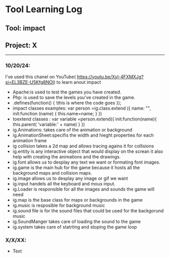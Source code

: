 # Tool Learning Log

## Tool: **impact**

## Project: **X**

---

### 10/20/24:
I've used this chanel on YouTube( https://youtu.be/Xyl-4FXMXJg?si=EL3BZE-U5Kfg8NOI) to learn anout impact
* Apache:is used to test the games you have created.
* Php: is used to save the levels you've created in the game.
* .defines(function() {
    \\this is where the code goes
});
* impact classes examples:
 var person =ig.class.extend ({
    name: "",
    init:function (name) {
        this.name=name;
    }
})
* toextend classes :
var variable =person.extend({
    init:function(name){
        this.parent( 'variable:' + name)
    }
})
* ig.Animations: takes care of the animation or background
* ig.AnimationSheet:specifis the width and hieght properties for each animation frame
* ig collision takes a 2d map and allows tracing agains it for collisions
* ig.entity is any interactive object that would display on the screan it also help with creating the animations and the drawings.
* ig.font allows us to desplay any text we want or formating font images.
* ig.game is the main hub for the game because it hosts all the background maps and collision maps.
* ig.image allows us to desplay any image or gif we want
* ig.input handels all the keyboard and mous input.
* ig.Loader is responsible for all the images and sounds the game will need
* ig.map is the base class for maps or backgrounds in the game
* ig.music is resposible for background music
* ig.sound file is for the sound files that could be used for the backgorund music
* ig.SoundManger takes care of loading the sound to the game
* ig.system takes care of statrting and stoping the game loop

### X/X/XX:
* Text


<!--
* Links you used today (websites, videos, etc)
* Things you tried, progress you made, etc
* Challenges, a-ha moments, etc
* Questions you still have
* What you're going to try next
-->
